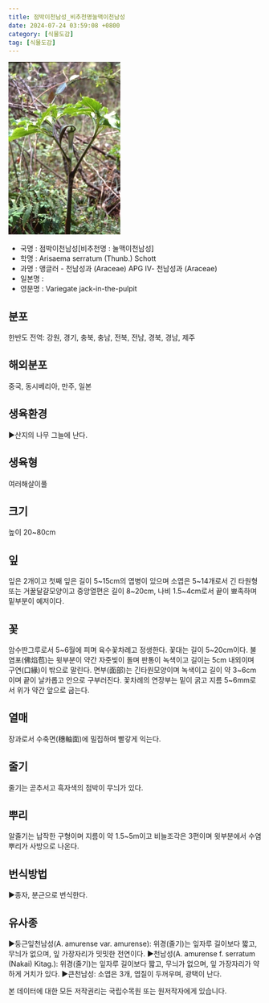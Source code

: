 ```yaml
---
title: 점박이천남성_비추천명눌맥이천남성
date: 2024-07-24 03:59:08 +0800
category: [식물도감]
tag: [식물도감]
---
```




![점박이천남성[비추천명 : 눌맥이천남성]](/assets/img/fileUpload/plants/basic/Araceae/Arisaema/8982/1_th2.JPG)
- 국명 : 점박이천남성[비추천명 : 눌맥이천남성]
- 학명 : Arisaema serratum (Thunb.) Schott
- 과명 : 앵글러 - 천남성과 (Araceae) APG Ⅳ- 천남성과 (Araceae)
- 일본명 : 
- 영문명 : Variegate jack-in-the-pulpit


## 분포
한반도 전역: 강원, 경기, 충북, 충남, 전북, 전남, 경북, 경남, 제주
## 해외분포
중국, 동시베리아, 만주, 일본
## 생육환경
▶산지의 나무 그늘에 난다.
## 생육형
여러해살이풀
## 크기
높이 20~80cm
## 잎
잎은 2개이고 첫째 잎은 길이 5~15cm의 엽병이 있으며 소엽은 5~14개로서 긴 타원형 또는 거꿀달걀모양이고 중앙열편은 길이 8~20cm, 나비 1.5~4cm로서 끝이 뾰족하며 밑부분이 예저이다.
## 꽃
암수딴그루로서 5~6월에 피며 육수꽃차례고 정생한다. 꽃대는 길이 5~20cm이다. 불염포(佛焰苞)는 윗부분이 약간 자줏빛이 돌며 판통이 녹색이고 길이는 5cm 내외이며 구연(口緣)이 밖으로 말린다. 면부(面部)는 긴타원모양이며 녹색이고 길이 약 3~6cm 이며 끝이 날카롭고 안으로 구부러진다. 꽃차례의 연장부는 밑이 굵고 지름 5~6mm로서 위가 약간 앞으로 굽는다.
## 열매
장과로서 수축면(穗軸面)에 밀집하며 빨갛게 익는다.
## 줄기
줄기는 곧추서고 흑자색의 점박이 무늬가 있다.
## 뿌리
알줄기는 납작한 구형이며 지름이 약 1.5~5m이고 비늘조각은 3편이며 윗부분에서 수염뿌리가 사방으로 나온다.
## 번식방법
▶종자, 분근으로 번식한다.
## 유사종
▶둥근잎천남성(A. amurense var. amurense): 위경(줄기)는 잎자루 길이보다 짧고, 무늬가 없으며, 잎 가장자리가 밋밋한 전연이다.
▶천남성(A. amurense f. serratum (Nakai) Kitag.):  위경(줄기)는 잎자루 길이보다 짧고, 무늬가 없으며, 잎 가장자리가 약하게 거치가 있다.
▶큰천남성: 소엽은 3개, 엽질이 두꺼우며, 광택이 난다.






본 데이터에 대한 모든 저작권리는 국립수목원 또는 원저작자에게 있습니다.
